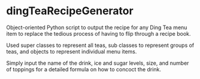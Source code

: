 # dingTeaRecipeGenerator
Object-oriented Python script to output the recipe for any Ding Tea menu item to replace the tedious process of having to flip through a recipe book. 

Used super classes to represent all teas, sub classes to represent groups of teas, and objects to represent individual menu items.

Simply input the name of the drink, ice and sugar levels, size, and number of toppings for a detailed formula on how to concoct the drink.
